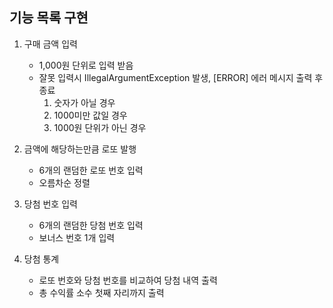 ## 기능 목록 구현

1.  구매 금액 입력
	- 1,000원 단위로 입력 받음
	- 잘못 입력시 IllegalArgumentException 발생, [ERROR] 에러 메시지 출력 후 종료
		1) 숫자가 아닐 경우
		2) 1000미만 값일 경우
		3) 1000원 단위가 아닌 경우
	
2. 금액에 해당하는만큼 로또 발행
	- 6개의 랜덤한 로또 번호 입력
	- 오름차순 정렬
	
3. 당첨 번호 입력
	- 6개의 랜덤한 당첨 번호 입력
	- 보너스 번호 1개 입력
	
4. 당첨 통계
	- 로또 번호와 당첨 번호를 비교하여 당첨 내역 출력
	- 총 수익률 소수 첫째 자리까지 출력